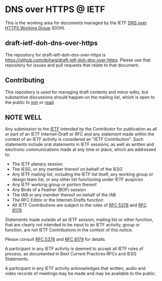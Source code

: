 # DNS over HTTPS @ IETF

This is the working area for documents managed by the IETF [DNS over
HTTPS Working Group](https://datatracker.ietf.org/wg/doh/about/) (DOH).

## draft-ietf-doh-dns-over-https

The repository for draft-ietf-doh-dns-over-https is <https://github.com/dohwg/draft-ietf-doh-dns-over-https>.
Please use that repository for issues and pull requests that relate to that document.

## Contributing

This repository is used for managing draft contents and minor edits,
but substantive discussions should happen on the mailing list, which is
open to the public to [join](https://www.ietf.org/mailman/listinfo/doh)
or [read](https://www.ietf.org/mail-archive/web/doh/current/threads.html).

## NOTE WELL

Any submission to the [IETF](https://www.ietf.org/) intended by the Contributor for publication as
all or part of an IETF Internet-Draft or RFC and any statement made within the context of an IETF
activity is considered an "IETF Contribution". Such statements include oral statements in IETF
sessions, as well as written and electronic communications made at any time or place, which are
addressed to:

 * The IETF plenary session
 * The IESG, or any member thereof on behalf of the IESG
 * Any IETF mailing list, including the IETF list itself, any working group
   or design team list, or any other list functioning under IETF auspices
 * Any IETF working group or portion thereof
 * Any Birds of a Feather (BOF) session
 * The IAB or any member thereof on behalf of the IAB
 * The RFC Editor or the Internet-Drafts function
 * All IETF Contributions are subject to the rules of
   [RFC 5378](https://tools.ietf.org/html/rfc5378) and
   [RFC 8179](https://tools.ietf.org/html/rfc8179).

Statements made outside of an IETF session, mailing list or other function, that are clearly not
intended to be input to an IETF activity, group or function, are not IETF Contributions in the
context of this notice.

Please consult [RFC 5378](https://tools.ietf.org/html/rfc5378) and [RFC 8179](https://tools.ietf.org/html/rfc8179) for details.

A participant in any IETF activity is deemed to accept all IETF rules of process, as documented in
Best Current Practices RFCs and IESG Statements.

A participant in any IETF activity acknowledges that written, audio and video records of meetings
may be made and may be available to the public.
